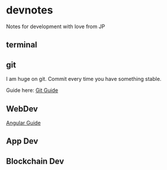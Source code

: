 # devnotes
Notes for development with love from JP

## terminal


## git
I am huge on git. Commit every time you have something stable.

Guide here: [Git Guide](git.md)


## WebDev

[Angular Guide](/angular.md)


## App Dev


## Blockchain Dev

